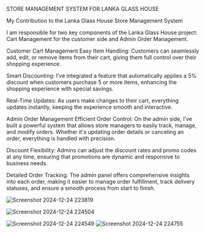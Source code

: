 STORE MANAGEMENT SYSTEM FOR LANKA GLASS HOUSE 

My Contribution to the Lanka Glass House Store Management System

I am responsible for two key components of the Lanka Glass House project: Cart Management for the customer side and Admin Order Management.

Customer Cart Management
Easy Item Handling: Customers can seamlessly add, edit, or remove items from their cart, giving them full control over their shopping experience.

Smart Discounting: I’ve integrated a feature that automatically applies a 5% discount when customers purchase 5 or more items, enhancing the shopping experience with special savings.

Real-Time Updates: As users make changes to their cart, everything updates instantly, keeping the experience smooth and interactive.


Admin Order Management
Efficient Order Control: On the admin side, I’ve built a powerful system that allows store managers to easily track, manage, and modify orders. Whether it's updating order details or canceling an order, everything is handled with precision.

Discount Flexibility: Admins can adjust the discount rates and promo codes at any time, ensuring that promotions are dynamic and responsive to business needs.

Detailed Order Tracking: The admin panel offers comprehensive insights into each order, making it easier to manage order fulfillment, track delivery statuses, and ensure a smooth process from start to finish.

![Screenshot 2024-12-24 223819](https://github.com/user-attachments/assets/676086fa-c565-4570-8395-19680a29c0ad)

![Screenshot 2024-12-24 224504](https://github.com/user-attachments/assets/12d548d0-01f6-4a30-97df-f7edc3927fe7)


![Screenshot 2024-12-24 224549](https://github.com/user-attachments/assets/ea14aee8-4172-4bdb-a4ff-fe5ee99e2bd1)
![Screenshot 2024-12-24 224755](https://github.com/user-attachments/assets/9f907c2b-f2ea-4ca7-a287-7a5a2b2db69e)

